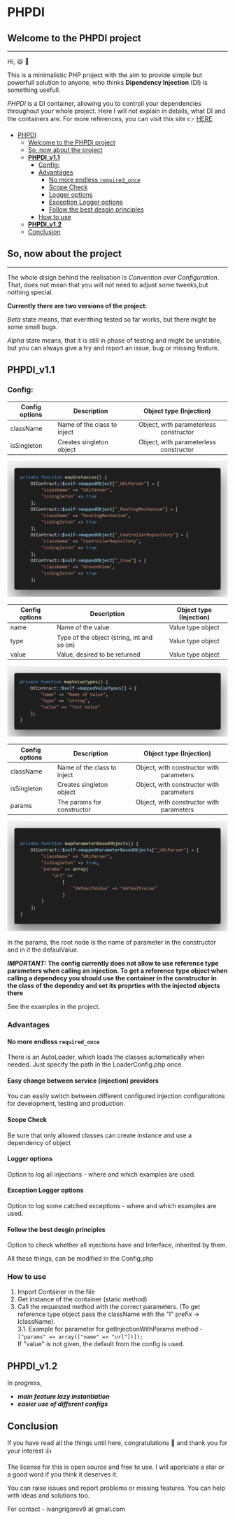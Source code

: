 # PHPDI

## Welcome to the PHPDI project
----------------------------------

Hi, :smiley: :wave: 

This is a minimalistic PHP project with the aim to provide simple but powerfull solution to anyone, who thinks **Dipendency Injection** (DI) is something usefull.  

*PHPDI* is a DI container, allowing you to controll your dependencies throughout your whole project. Here I will not explain in details, what DI and the containers are. For more references, you can visit this site :point_right: [HERE](hhttps://en.wikipedia.org/wiki/Dependency_injectionttps://www.google.com)

 - [PHPDI](#phpdi)
    - [Welcome to the PHPDI project](#welcome-to-the-phpdi-project)
    - [So, now about the project](#so-now-about-the-project)
    - [**PHPDI_v1.1**](#phpdiv11)
        - [Config:](#config)
        - [Advantages](#advantages)
            - [No more endless `required_once`](#no-more-endless-requiredonce)
            - [Scope Check](#scope-check)
            - [Logger options](#logger-options)
            - [Exception Logger options](#exception-logger-options)
            - [Follow the best desgin principles](#follow-the-best-desgin-principles)
        - [How to use](#how-to-use)
    - [**PHPDI_v1.2**](#phpdiv12)
    - [Conclusion](#conclusion)


## So, now about the project 
------------------------------

The whole disign behind the realisation is *Convention over Configuration*. That, does not mean that you will not need to adjust some tweeks,but nothing special. 

**Currently there are two versions of the project:**  

*Beta* state means, that everithing tested so far works, but there might be some small bugs. 

*Alpha* state means, that it is still in phase of testing and might be unstable, but you can always give a try and report an issue, bug or missing feature. 

## **PHPDI_v1.1** 

### Config: 

| Config options | Description | Object type (Injection)  
| ------------- | ------------ |:-------------:| 
| className      | Name of the class to inject | Object, with parameterless constructor  | 
| isSingleton      | Creates singleton object | Object, with parameterless constructor      | 

![Parameterless Injection](./doc/parameterless.png "Parameterless Injection")


| Config options | Description | Object type (Injection)  
| ------------- | ------------ |:-------------:| 
| name      | Name of the value  | Value type object  | 
| type      | Type of the object (string, int and so on) | Value type object      | 
| value      | Value, desired to be returned  | Value type object    |

![Valuetype Injection](./doc/valuetype.png "Valuetype Injection")

| Config options | Description | Object type (Injection)  
| ------------- | ------------ |:-------------:| 
| className      | Name of the class to inject   |  Object, with  constructor with parameters  | 
| isSingleton      | Creates singleton object |  Object, with  constructor   with parameters    | 
| params | The params for constructor |   Object, with  constructor   with parameters   | 

![Injection with params](./doc/params.png "Injection with params")

In the params, the root node is the name of parameter in the constructor and in it the defaulValue. 

***IMPORTANT:*** **The config currently does not allow to use reference type parameters when calling an injection. To get a reference type object when calling a dependecy you should use the container in the constructor in the class of the dependcy and set its proprties with the injected objects there**

See the examples in the project. 

### Advantages 

#### No more endless `required_once`

There is an AutoLoader, which loads the classes automatically when needed. Just specify the path in the LoaderConfig.php once.   

#### Easy change between service (injection) providers

You can easily switch between different configured injection configurations for development, testing and production.

#### Scope Check 

Be sure that only allowed classes can create instance and use a dependency of object 

#### Logger options 

Option to log all injections - where and which examples are used. 

#### Exception Logger options 

Option to log some catched exceptions - where and which examples are used. 


#### Follow the best desgin principles 

Option to check whether all injections have and Interface, inherited by them. 

All these things, can be modified in the Config.php

### How to use 

1. Import Container in the file
2. Get instance of the container (static method) 
3. Call the requested method with the correct parameters. (To get reference type object pass the className with the "I" prefix -> IclassName).  
    3.1. Example for parameter for getInjectionWithParams method - `["params" => array(["name" => "url"])]);`  
    If "value" is not given, the default from the config is used. 


## **PHPDI_v1.2** 

In progress, 
 - ***main feature lazy instantiation*** 
 - ***easier use of different configs*** 


## Conclusion 

If you have read all the things until here, congratulations :clap: and thank you for your interest :thumbsup:

The license for this is open source and free to use. I will appriciate a star or a good word if you think it deserves it. 

You can raise issues and report problems or missing features. You can help with ideas and solutions too. 

For contact - ivangrigorov9 at gmail.com